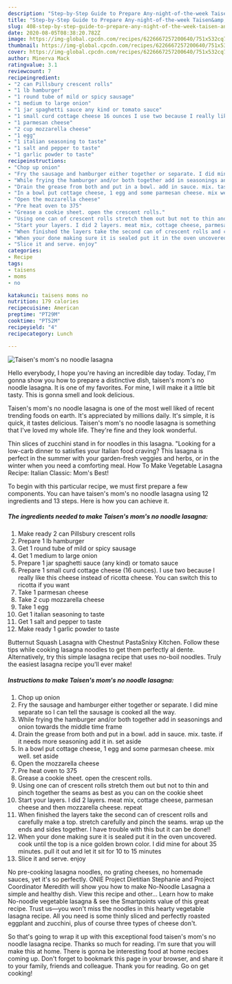 ```yaml
---
description: "Step-by-Step Guide to Prepare Any-night-of-the-week Taisen&amp;#39;s mom&amp;#39;s no noodle lasagna"
title: "Step-by-Step Guide to Prepare Any-night-of-the-week Taisen&amp;#39;s mom&amp;#39;s no noodle lasagna"
slug: 408-step-by-step-guide-to-prepare-any-night-of-the-week-taisen-and-39-s-mom-and-39-s-no-noodle-lasagna
date: 2020-08-05T08:38:20.782Z
image: https://img-global.cpcdn.com/recipes/6226667257200640/751x532cq70/taisens-moms-no-noodle-lasagna-recipe-main-photo.jpg
thumbnail: https://img-global.cpcdn.com/recipes/6226667257200640/751x532cq70/taisens-moms-no-noodle-lasagna-recipe-main-photo.jpg
cover: https://img-global.cpcdn.com/recipes/6226667257200640/751x532cq70/taisens-moms-no-noodle-lasagna-recipe-main-photo.jpg
author: Minerva Mack
ratingvalue: 3.1
reviewcount: 7
recipeingredient:
- "2 can Pillsbury crescent rolls"
- "1 lb hamburger"
- "1 round tube of mild or spicy sausage"
- "1 medium to large onion"
- "1 jar spaghetti sauce any kind or tomato sauce"
- "1 small curd cottage cheese 16 ounces I use two because I really like this cheese instead of ricotta cheese You can switch this to ricotta if you want"
- "1 parmesan cheese"
- "2 cup mozzarella cheese"
- "1 egg"
- "1 italian seasoning to taste"
- "1 salt and pepper to taste"
- "1 garlic powder to taste"
recipeinstructions:
- "Chop up onion"
- "Fry the sausage and hamburger either together or separate. I did mine separate so I can tell the sausage is cooked all the way."
- "While frying the hamburger and/or both together add in seasonings and onion towards the middle time frame"
- "Drain the grease from both and put in a bowl. add in sauce. mix. taste. if it needs more seasoning add it in. set aside"
- "In a bowl put cottage cheese, 1 egg and some parmesan cheese. mix well. set aside"
- "Open the mozzarella cheese"
- "Pre heat oven to 375"
- "Grease a cookie sheet. open the crescent rolls."
- "Using one can of crescent rolls stretch them out but not to thin and pinch together the seams as best as you can on the cookie sheet"
- "Start your layers. I did 2 layers. meat mix, cottage cheese, parmesan cheese and then mozzarella cheese. repeat"
- "When finished the layers take the second can of crescent rolls and carefully make a top. stretch carefully and pinch the seams. wrap up the ends and sides together. I have trouble with this but it can be done!!"
- "When your done making sure it is sealed put it in the oven uncovered. cook until the top is a nice golden brown color. I did mine for about 35 minutes. pull it out and let it sit for 10 to 15 minutes"
- "Slice it and serve. enjoy"
categories:
- Recipe
tags:
- taisens
- moms
- no

katakunci: taisens moms no 
nutrition: 179 calories
recipecuisine: American
preptime: "PT29M"
cooktime: "PT52M"
recipeyield: "4"
recipecategory: Lunch

---
```



![Taisen&#39;s mom&#39;s no noodle lasagna](https://img-global.cpcdn.com/recipes/6226667257200640/751x532cq70/taisens-moms-no-noodle-lasagna-recipe-main-photo.jpg)

Hello everybody, I hope you're having an incredible day today. Today, I'm gonna show you how to prepare a distinctive dish, taisen&#39;s mom&#39;s no noodle lasagna. It is one of my favorites. For mine, I will make it a little bit tasty. This is gonna smell and look delicious.

Taisen&#39;s mom&#39;s no noodle lasagna is one of the most well liked of recent trending foods on earth. It's appreciated by millions daily. It's simple, it is quick, it tastes delicious. Taisen&#39;s mom&#39;s no noodle lasagna is something that I've loved my whole life. They're fine and they look wonderful.

Thin slices of zucchini stand in for noodles in this lasagna. &#34;Looking for a low-carb dinner to satisfies your Italian food craving? This lasagna is perfect in the summer with your garden-fresh veggies and herbs, or in the winter when you need a comforting meal. How To Make Vegetable Lasagna Recipe: Italian Classic: Mom&#39;s Best!


To begin with this particular recipe, we must first prepare a few components. You can have taisen&#39;s mom&#39;s no noodle lasagna using 12 ingredients and 13 steps. Here is how you can achieve it.

<!--inarticleads1-->

##### The ingredients needed to make Taisen&#39;s mom&#39;s no noodle lasagna:

1. Make ready 2 can Pillsbury crescent rolls
1. Prepare 1 lb hamburger
1. Get 1 round tube of mild or spicy sausage
1. Get 1 medium to large onion
1. Prepare 1 jar spaghetti sauce (any kind) or tomato sauce
1. Prepare 1 small curd cottage cheese (16 ounces). I use two because I really like this cheese instead of ricotta cheese. You can switch this to ricotta if you want
1. Take 1 parmesan cheese
1. Take 2 cup mozzarella cheese
1. Take 1 egg
1. Get 1 italian seasoning to taste
1. Get 1 salt and pepper to taste
1. Make ready 1 garlic powder to taste


Butternut Squash Lasagna with Chestnut PastaSnixy Kitchen. Follow these tips while cooking lasagna noodles to get them perfectly al dente. Alternatively, try this simple lasagna recipe that uses no-boil noodles. Truly the easiest lasagna recipe you&#39;ll ever make! 

<!--inarticleads2-->

##### Instructions to make Taisen&#39;s mom&#39;s no noodle lasagna:

1. Chop up onion
1. Fry the sausage and hamburger either together or separate. I did mine separate so I can tell the sausage is cooked all the way.
1. While frying the hamburger and/or both together add in seasonings and onion towards the middle time frame
1. Drain the grease from both and put in a bowl. add in sauce. mix. taste. if it needs more seasoning add it in. set aside
1. In a bowl put cottage cheese, 1 egg and some parmesan cheese. mix well. set aside
1. Open the mozzarella cheese
1. Pre heat oven to 375
1. Grease a cookie sheet. open the crescent rolls.
1. Using one can of crescent rolls stretch them out but not to thin and pinch together the seams as best as you can on the cookie sheet
1. Start your layers. I did 2 layers. meat mix, cottage cheese, parmesan cheese and then mozzarella cheese. repeat
1. When finished the layers take the second can of crescent rolls and carefully make a top. stretch carefully and pinch the seams. wrap up the ends and sides together. I have trouble with this but it can be done!!
1. When your done making sure it is sealed put it in the oven uncovered. cook until the top is a nice golden brown color. I did mine for about 35 minutes. pull it out and let it sit for 10 to 15 minutes
1. Slice it and serve. enjoy


No pre-cooking lasagna noodles, no grating cheeses, no homemade sauces, yet it&#39;s so perfectly. ONIE Project Dietitian Stephanie and Project Coordinator Meredith will show you how to make No-Noodle Lasagna a simple and healthy dish. View this recipe and other… Learn how to make No-noodle vegetable lasagna &amp; see the Smartpoints value of this great recipe. Trust us—you won&#39;t miss the noodles in this hearty vegetable lasagna recipe. All you need is some thinly sliced and perfectly roasted eggplant and zucchini, plus of course three types of cheese don&#39;t. 

So that's going to wrap it up with this exceptional food taisen&#39;s mom&#39;s no noodle lasagna recipe. Thanks so much for reading. I'm sure that you will make this at home. There is gonna be interesting food at home recipes coming up. Don't forget to bookmark this page in your browser, and share it to your family, friends and colleague. Thank you for reading. Go on get cooking!
